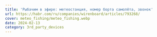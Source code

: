 ```yaml
---
title: 'Рыбачим в эфире: метеостанция, номер борта самолёта, звонок'
url: https://habr.com/ru/companies/wirenboard/articles/793268/
cover: meteo_fishing/meteo_fishing.webp
date: 2024-02-13
category: 3rd_party_devices
---
```

